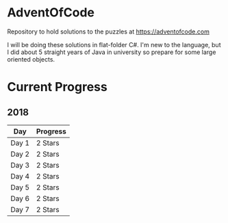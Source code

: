 # AdventOfCode
Repository to hold solutions to the puzzles at https://adventofcode.com

I will be doing these solutions in flat-folder C#. I'm new to the language, but I did about 5 straight years of Java in university so prepare for some large oriented objects.

# Current Progress
## 2018
| Day   | Progress    |
|-------|-------------|
| Day 1 | 2 Stars     |
| Day 2 | 2 Stars     |
| Day 3 | 2 Stars     |
| Day 4 | 2 Stars     |
| Day 5 | 2 Stars     |
| Day 6 | 2 Stars     |
| Day 7 | 2 Stars     |

